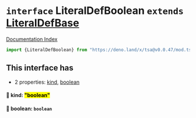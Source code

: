 # `interface` LiteralDefBoolean `extends` [LiteralDefBase](../private.interface.LiteralDefBase/README.md)

[Documentation Index](../README.md)

```ts
import {LiteralDefBoolean} from "https://deno.land/x/tsa@v0.0.47/mod.ts"
```

## This interface has

- 2 properties:
[kind](#-kind-boolean),
[boolean](#-boolean-boolean)


#### 📄 kind: <mark>"boolean"</mark>



#### 📄 boolean: `boolean`



